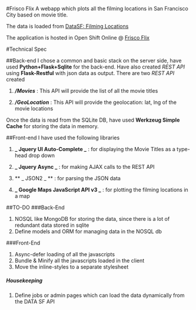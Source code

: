 #Frisco Flix
A webapp which plots all the filming locations in San Francisco City based on movie title.

The data is loaded from [DataSF: Filming Locations](https://data.sfgov.org/Arts-Culture-and-Recreation-/Film-Locations-in-San-Francisco/yitu-d5am "DataSF: Filming Locations")

The application is hosted in Open Shift Online @ [Frisco Flix](http://ubercode-senthilsiva.rhcloud.com "Frisco Flix")

#Technical Spec

##Back-end
I chose a common and basic stack on the server side, have used **Python+Flask+Sqlite** for the back-end.
Have also created *REST API* using **Flask-Restful** with json data as output.
There are two *REST API* created 

1. **_/Movies_** : This API will provide the list of all the movie titles

2. **_/GeoLocation_** : This API will provide the geolocation: lat, lng of the movie locations

Once the data is read from the SQLite DB, have used **Werkzeug Simple Cache** for storing the data in memory.

##Front-end
I have used the following libraries

1. **_ Jquery UI Auto-Complete _** : for displaying the Movie Titles as a type-head drop down

2. **_ Jquery Async _** : for making AJAX calls to the REST API

3. ** _ JSON2 _ ** : for parsing the JSON data

4. **_ Google Maps JavaScript API v3 _** : for plotting the filming locations in a map

##TO-DO
###Back-End
1. NOSQL like MongoDB for storing the data, since there is a lot of redundant data stored in sqlite
2. Define models and ORM for managing data in the NOSQL db

###Front-End
1. Async-defer loading of all the javascripts
2. Bundle & Minify all the javascripts loaded in the client
3. Move the inline-styles to a separate stylesheet

##### Housekeeping
1. Define jobs or admin pages which can load the data dynamically from the DATA SF API


